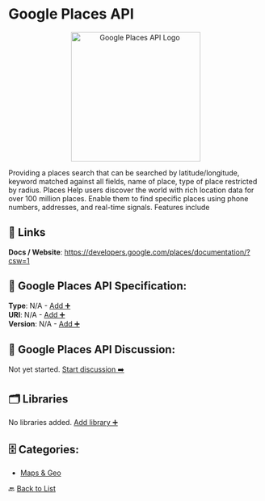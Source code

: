 # Google Places API
<p align="center">
    <img width="256" src="https://raw.githubusercontent.com/apis-list/apis-list/main/apis/google-places-api/logo_256x256.png" alt="Google Places API Logo"/>
</p>
Providing a places search that can be searched by latitude/longitude, keyword matched against all fields, name of place, type of place restricted by radius.  Places Help users discover the world with rich location data for over 100 million places. Enable them to find specific places using phone numbers, addresses, and real-time signals. Features include

##  🔗 Links
**Docs / Website**: https://developers.google.com/places/documentation/?csw=1

## 🧬 Google Places API Specification:
**Type**: N/A - [Add ➕](https://github.com/apis-list/apis-list/edit/main/apis.yaml#L8687)  
**URI**: N/A - [Add ➕](https://github.com/apis-list/apis-list/edit/main/apis.yaml#L8687)  
**Version**: N/A - [Add ➕](https://github.com/apis-list/apis-list/edit/main/apis.yaml#L8687)

## 💬 Google Places API Discussion:
Not yet started. [Start discussion ➡️](https://github.com/apis-list/apis-list/discussions/new)

## 🗂️ Libraries

No libraries added. [Add library ➕](https://github.com/apis-list/apis-list/edit/main/apis.yaml#L8687)    


## 🗄️ Categories:
- [Maps & Geo](https://github.com/apis-list/apis-list#maps--geo-)

🔙  [Back to List](https://github.com/apis-list/apis-list)
